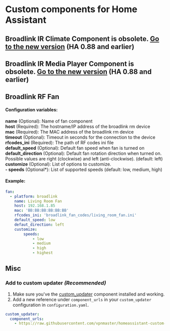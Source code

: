 # Custom components for Home Assistant
## Broadlink IR Climate Component is obsolete. [Go to the new version](https://github.com/smartHomeHub/SmartIR) (HA 0.88 and earlier)

## Broadlink IR Media Player Component is obsolete. [Go to the new version](https://github.com/smartHomeHub/SmartIR) (HA 0.88 and earlier)


## Broadlink RF Fan

#### Configuration variables:
**name** (Optional): Name of fan component<br />
**host** (Required): The hostname/IP address of the broadlink rm device<br />
**mac** (Required): The MAC address of the broadlink rm device<br />
**timeout** (Optional): Timeout in seconds for the connection to the device<br />
**rfcodes_ini** (Required): The path of RF codes ini file<br />
**default_speed** (Optional): Default fan speed when fan is turned on<br />
**default_direction** (Optional): Default fan rotation direction when turned on. Possible values are right (clockwise) and left (anti-clockwise). (default: left)<br />
**customize** (Optional): List of options to customize.<br />
  **- speeds** (Optional*): List of supported speeds (default: low, medium, high)<br />

#### Example:
```yaml
fan:
  - platform: broadlink
    name: Living Room Fan
    host: 192.168.1.85
    mac: 'BB:BB:BB:BB:BB:BB'
    rfcodes_ini: 'broadlink_fan_codes/living_room_fan.ini'
    default_speed: low
    defaut_direction: left
    customize:
        speeds:
            - low
            - medium
            - high
            - highest
```

## Misc
### Add to custom updater _(Recommended)_

1. Make sure you've the [custom_updater](https://github.com/custom-components/custom_updater) component installed and working.
2. Add a new reference under `component_urls` in your `custom_updater` configuration in `configuration.yaml`.

```yaml
custom_updater:
  component_urls:
    - https://raw.githubusercontent.com/vpnmaster/homeassistant-custom-components/master/custom_components.json
```
